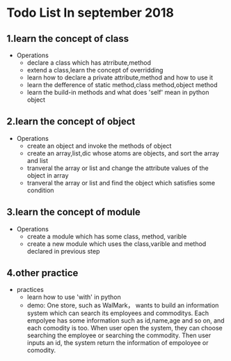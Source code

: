 # Todo List In september 2018



## 1.learn the concept of class

* Operations  
    * declare a class which has atrribute,method
    * extend a class,learn the concept of overridding
    * learn how to declare a private attribute,method and how to use it  
    * learn the defference of static method,class method,object method  
    * learn the build-in methods and what does 'self' mean in python object  
  
## 2.learn the concept of object

* Operations  
    * create an object and invoke the methods of object  
    * create an array,list,dic whose atoms are objects, and sort the array and list  
    * tranveral the array or list and change the attribute values of the object in array  
    * tranveral the array or list and find the object which satisfies some condition  
  
## 3.learn the concept of module

* Operations  
    * create  a module which has some class, method, varible
    * create a new module which uses the class,varible and method declared in previous step  
     
   
## 4.other practice

* practices  
    * learn how to use 'with' in python  
    * demo: One store, such as WalMark， wants to build an information system which can search its employees and commoditys. Each empolyee has some information such as id,name,age and so on, and each comodity is too. When user open the system, they can choose searching the employee or searching the commodity. Then user inputs an id, the system return the information of empoloyee or comodity.
